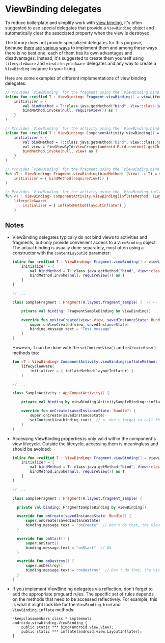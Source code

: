 # ViewBinding delegates

To reduce boilerplate and simplify work with [view binding][1], it's often suggested to use special delegates that
provide a `ViewBinding` object and automatically clear the associated property when the view is destroyed.

The library does not provide specialized delegates for this purpose, because [there][2] [are][3] [various][4] [ways][5]
to implement them and among these ways there is no best one, each of them has its own advantages and disadvantages.
Instead, it's suggested to create them yourself using `lifecycleAware` and `viewLifecycleAware` delegates and any way to
create a `ViewBinding` instance to your liking.

Here are some examples of different implementations of view binding delegates:

```kotlin
// Provides `ViewBinding` for the fragment using the `ViewBinding.bind` method (with reflection)
inline fun <reified T : ViewBinding> Fragment.viewBinding() = viewLifecycleAware(
    initializer = {
        val bindMethod = T::class.java.getMethod("bind", View::class.java)
        bindMethod.invoke(null, requireView()) as T
    }
)

// Provides `ViewBinding` for the activity using the `ViewBinding.bind` method (with reflection)
inline fun <reified T : ViewBinding> ComponentActivity.viewBinding() = lifecycleAware(
    initializer = {
        val bindMethod = T::class.java.getMethod("bind", View::class.java)
        val view = findViewById<ViewGroup>(android.R.id.content).getChildAt(0)
        bindMethod.invoke(null, view) as T
    }
)

// Provides `ViewBinding` for the fragment using the `ViewBinding.bind` method (without reflection)
fun <T : ViewBinding> Fragment.viewBinding(bindMethod: (View) -> T) = viewLifecycleAware(
    initializer = { bindMethod(requireView()) }
)

// Provides `ViewBinding` for the activity using the `ViewBinding.inflate` method (without reflection)
fun <T : ViewBinding> ComponentActivity.viewBinding(inflateMethod: (LayoutInflater) -> T) =
    lifecycleAware(
        initializer = { inflateMethod(layoutInflater) }
    )
```

## Notes

- ViewBinding delegates typically do not bind views to activities and fragments, but only provide convenient access to a
  `ViewBinding` object. The actual binding is usually done separately, most often using a constructor with the
  `contentLayoutId` parameter:

  ```kotlin
  inline fun <reified T : ViewBinding> Fragment.viewBinding() = viewLifecycleAware(
      initializer = {
          val bindMethod = T::class.java.getMethod("bind", View::class.java)
          bindMethod.invoke(null, requireView()) as T
      }
  )

  // ...

  class SampleFragment : Fragment(R.layout.fragment_sample) {  // <- don't forget to pass `contentLayoutId` to the constructor

      private val binding: FragmentSampleBinding by viewBinding()

      override fun onViewCreated(view: View, savedInstanceState: Bundle?) {
          super.onViewCreated(view, savedInstanceState)
          binding.message.text = "Test message"
      }
  }
  ```

  However, it can be done with the `setContentView()` and `onCreateView()` methods too:

  ```kotlin
  fun <T : ViewBinding> ComponentActivity.viewBinding(inflateMethod: (LayoutInflater) -> T) =
      lifecycleAware(
          initializer = { inflateMethod(layoutInflater) }
      )

  // ...

  class SampleActivity : AppCompatActivity() {

      private val binding by viewBinding(ActivitySampleBinding::inflate)

      override fun onCreate(savedInstanceState: Bundle?) {
          super.onCreate(savedInstanceState)
          setContentView(binding.root)  // <- don't forget to call the `setContentView` method
      }
  }
  ```

- Accessing ViewBinding properties is only valid within the component's view lifecycle. Outside the lifecycle, accessing
  them is meaningless and should be avoided:

  ```kotlin
  inline fun <reified T : ViewBinding> Fragment.viewBinding() = viewLifecycleAware(
      initializer = {
          val bindMethod = T::class.java.getMethod("bind", View::class.java)
          bindMethod.invoke(null, requireView()) as T
      }
  )

  // ...

  class SampleFragment : Fragment(R.layout.fragment_sample) {

    private val binding: FragmentSampleBinding by viewBinding()

    override fun onCreate(savedInstanceState: Bundle?) {
        super.onCreate(savedInstanceState)
        binding.message.text = "onCreate"  // Don't do that, the view is not created here
    }

    override fun onStart() {
        super.onStart()
        binding.message.text = "onStart"  // Ok
    }

    override fun onDestroy() {
        super.onDestroy()
        binding.message.text = "onDestroy"  // Don't do that, the view is destroyed here
    }
  }
  ```

- If you implement ViewBinding delegates via reflection, don't forget to add the appropriate proguard rules. The
  specific set of rules depends on the methods that need to be accessed reflectively. For example, this is what it might
  look like for the `ViewBinding.bind` and `ViewBinding.inflate` methods:

  ```proguard
  -keepclassmembers class * implements androidx.viewbinding.ViewBinding {
      public static *** bind(android.view.View);
      public static *** inflate(android.view.LayoutInflater);
  }
  ```

[1]: https://developer.android.com/topic/libraries/view-binding
[2]: https://github.com/Zhuinden/fragmentviewbindingdelegate-kt
[3]: https://github.com/androidbroadcast/ViewBindingPropertyDelegate
[4]: https://medium.com/default-to-open/handling-lifecycle-with-view-binding-in-fragments-a7f237c56832
[5]: https://proandroiddev.com/viewbinding-with-kotlin-property-delegate-c907682e24c9
